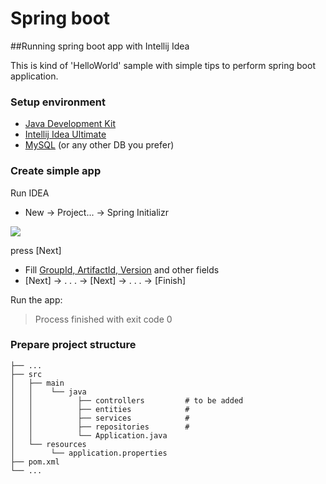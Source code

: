 # Spring boot
##Running spring boot app with Intellij Idea

This is kind of 'HelloWorld' sample with simple tips to perform spring boot application.

### Setup environment

- [Java Development Kit](https://www.oracle.com/technetwork/java/javase/downloads/)
- [Intellij Idea Ultimate](https://www.jetbrains.com/idea/download/)
- [MySQL](https://dev.mysql.com/doc/mysql-getting-started/en/#mysql-getting-started-installing) (or any other DB you prefer)

### Create simple app 

Run  IDEA

- New -> Project... -> Spring Initializr

![](https://miro.medium.com/max/1200/1*DaNjDrcwZ0uzRYU3kyaZdg.png)

press [Next]

- Fill [GroupId, ArtifactId, Version](https://maven.apache.org/guides/mini/guide-naming-conventions.html) and other fields
- [Next] -> . . . -> [Next] ->  . . . -> [Finish]

Run the app:
> Process finished with exit code 0


### Prepare project structure

	├── ...
	├── src
	│   ├── main
	│   │    └── java
	│   │          ├── controllers         # to be added
	│   │          ├── entities            # 
	│   │          ├── services            # 
	│   │          ├── repositories        #
	│   │          └── Application.java
	│   └── resources
	│        └── application.properties
	├── pom.xml
	└── ...
